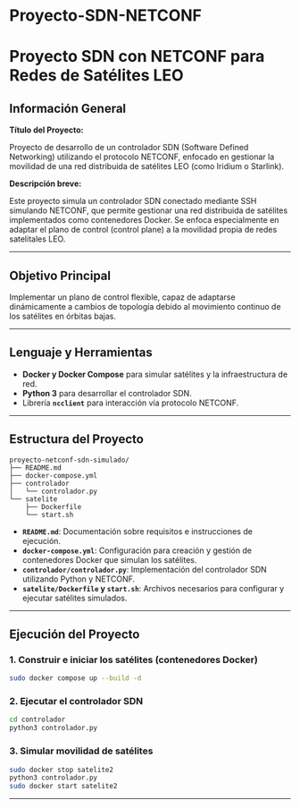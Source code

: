# Proyecto-SDN-NETCONF
# Proyecto SDN con NETCONF para Redes de Satélites LEO

## Información General

**Título del Proyecto:**

Proyecto de desarrollo de un controlador SDN (Software Defined Networking) utilizando el protocolo NETCONF, enfocado en gestionar la movilidad de una red distribuida de satélites LEO (como Iridium o Starlink).

**Descripción breve:**

Este proyecto simula un controlador SDN conectado mediante SSH simulando NETCONF, que permite gestionar una red distribuida de satélites implementados como contenedores Docker. Se enfoca especialmente en adaptar el plano de control (control plane) a la movilidad propia de redes satelitales LEO.

---

## Objetivo Principal

Implementar un plano de control flexible, capaz de adaptarse dinámicamente a cambios de topología debido al movimiento continuo de los satélites en órbitas bajas.

---

## Lenguaje y Herramientas

- **Docker y Docker Compose** para simular satélites y la infraestructura de red.
- **Python 3** para desarrollar el controlador SDN.
- Librería **`ncclient`** para interacción vía protocolo NETCONF.

---

##  Estructura del Proyecto

```
proyecto-netconf-sdn-simulado/
├── README.md
├── docker-compose.yml
├── controlador
│   └── controlador.py
└── satelite
    ├── Dockerfile
    └── start.sh
```

- **`README.md`**: Documentación sobre requisitos e instrucciones de ejecución.
- **`docker-compose.yml`**: Configuración para creación y gestión de contenedores Docker que simulan los satélites.
- **`controlador/controlador.py`**: Implementación del controlador SDN utilizando Python y NETCONF.
- **`satelite/Dockerfile` y `start.sh`**: Archivos necesarios para configurar y ejecutar satélites simulados.

---

##  Ejecución del Proyecto

### 1. Construir e iniciar los satélites (contenedores Docker)

```bash
sudo docker compose up --build -d
```

### 2. Ejecutar el controlador SDN

```bash
cd controlador
python3 controlador.py
```

### 3. Simular movilidad de satélites

```bash
sudo docker stop satelite2
python3 controlador.py
sudo docker start satelite2
```

---
